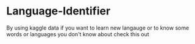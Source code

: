 # Language-Identifier
By using kaggle data if you want to learn new langauge or to know some words or languages you don't know about check this out
